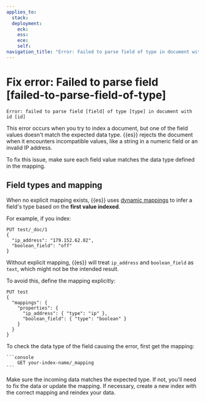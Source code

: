 ```yaml
---
applies_to:
  stack:
  deployment:
    eck:
    ess:
    ece:
    self:
navigation_title: "Error: Failed to parse field of type in document with id"
---
```


# Fix error: Failed to parse field [failed-to-parse-field-of-type]

```console
Error: failed to parse field [field] of type [type] in document with id [id]
```

This error occurs when you try to index a document, but one of the field values doesn't match the expected data type. {{es}} rejects the document when it encounters incompatible values, like a string in a numeric field or an invalid IP address.

To fix this issue, make sure each field value matches the data type defined in the mapping.

## Field types and mapping

When no explicit mapping exists, {{es}} uses [dynamic mappings](../../manage-data/data-store/mapping/dynamic-field-mapping.md) to infer a field's type based on the **first value indexed**.

For example, if you index:

```console
PUT test/_doc/1
{
  "ip_address": "179.152.62.82",
  "boolean_field": "off"
}
```

Without explicit mapping, {{es}} will treat `ip_address` and `boolean_field` as `text`, which might not be the intended result. 

To avoid this, define the mapping explicitly:

```console
PUT test
{
  "mappings": {
    "properties": {
      "ip_address": { "type": "ip" },
      "boolean_field": { "type": "boolean" }
    }
  }
}
```

To check the data type of the field causing the error, first get the mapping:

    ```console
        GET your-index-name/_mapping
    ```

Make sure the incoming data matches the expected type. If not, you'll need to fix the data or update the mapping. If necessary, create a new index with the correct mapping and reindex your data.